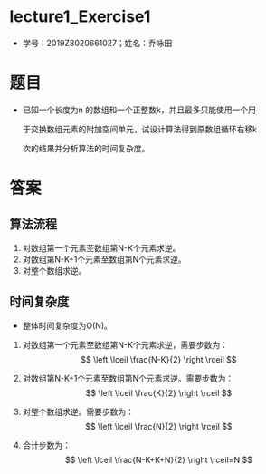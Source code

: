 # lecture1_Exercise1

- 学号：2019Z8020661027；姓名：乔咏田

# 题目

- 已知一个长度为n 的数组和一个正整数k，并且最多只能使用一个用

  于交换数组元素的附加空间单元，试设计算法得到原数组循环右移k

  次的结果并分析算法的时间复杂度。

# 答案

## 算法流程

1. 对数组第一个元素至数组第N-K个元素求逆。
2. 对数组第N-K+1个元素至数组第N个元素求逆。
3. 对整个数组求逆。

## 时间复杂度

- 整体时间复杂度为O(N)。

1. 对数组第一个元素至数组第N-K个元素求逆，需要步数为：
   $$
   \left \lceil \frac{N-K}{2} \right \rceil
   $$
   
2. 对数组第N-K+1个元素至数组第N个元素求逆。需要步数为：
   $$
   \left \lceil \frac{K}{2} \right \rceil
   $$
   
3. 对整个数组求逆。需要步数为：
   $$
   \left \lceil \frac{N}{2} \right \rceil
   $$
   
4. 合计步数为：
   $$
   \left \lceil \frac{N-K+K+N}{2} \right \rceil=N
   $$
